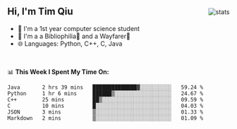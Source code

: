 <p>
<img src="https://github-readme-stats.vercel.app/api?username=qyxtim&show_icons=true&theme=onedark" alt="stats" align="right" style="padding-top:20px"/>
</p>

## Hi, I'm Tim Qiu

- 🔭 I'm a 1st year computer science student
- 🌱 I'm a a Bibliophilia📕 and a Wayfarer🚶
- 🌐 Languages: Python, C++, C, Java

<br>

📊 **This Week I Spent My Time On:**
<!--START_SECTION:waka-->

```text
Java       2 hrs 39 mins   ██████████████▓░░░░░░░░░░   59.24 %
Python     1 hr 6 mins     ██████▒░░░░░░░░░░░░░░░░░░   24.67 %
C++        25 mins         ██▒░░░░░░░░░░░░░░░░░░░░░░   09.59 %
C          10 mins         █░░░░░░░░░░░░░░░░░░░░░░░░   04.03 %
JSON       3 mins          ▒░░░░░░░░░░░░░░░░░░░░░░░░   01.33 %
Markdown   2 mins          ▒░░░░░░░░░░░░░░░░░░░░░░░░   01.09 %
```

<!--END_SECTION:waka-->
